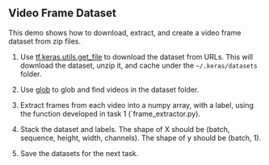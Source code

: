 ## Video Frame Dataset

This demo shows how to download, extract, and create a video frame dataset from zip files.

1. Use [tf.keras.utils.get_file](https://www.tensorflow.org/api_docs/python/tf/keras/utils/get_file) to download the dataset from URLs. This will download the dataset, unzip it, and cache under the `~/.keras/datasets` folder.

2. Use [glob](https://docs.python.org/3/library/glob.html) to glob and find videos in the dataset folder.

3. Extract frames from each video into a numpy array, with a label, using the function developed in task 1 (`frame_extractor.py).

4. Stack the dataset and labels. The shape of X should be (batch, sequence, height, width, channels). The shape of y should be (batch, 1).

5. Save the datasets for the next task.